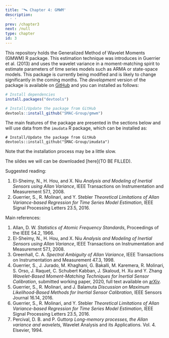```yaml
---
title: '🛰 Chapter 4: GMWM'
description:
  ' '
prev: /chapter3
next: /null
type: chapter
id: 3
---
```


<exercise id="1" title="General Information">

This repository holds the Generalized Method of Wavelet Moments (GMWM) R package. This estimation technique was introduces in Guerrier et al. (2013) and uses the wavelet variance in a moment-matching spirit to estimate parameters of time series models such as ARMA or state-space models. This package is currently being modified and is likely to change significantly in the coming months. The *development* version of the package is available on [GitHub](https://github.com/SMAC-Group/gmwm) and you can installed as follows:

```r
# Install dependencies
install.packages("devtools")

# Install/Update the package from GitHub
devtools::install_github("SMAC-Group/gmwm")
```

The main features of the package are presented in the sections below and will use data from the `imudata` R package, which can be installed as:

```{r, eval=FALSE}
# Install/Update the package from GitHub
devtools::install_github("SMAC-Group/imudata")
```

Note that the installation process may be a little slow. 

The sildes we will can be downloaded [here](TO BE FILLED). 

Suggested reading:

1. El-Sheimy, N., H. Hou, and X. Niu *Analysis and Modeling of Inertial Sensors using Allan Variance*, IEEE Transactions on Instrumentation and Measurement 57.1, 2008.
2. Guerrier, S., R. Molinari, and Y. Stebler *Theoretical Limitations of Allan Variance-based Regression for Time Series Model Estimation*, IEEE Signal Processing Letters 23.5, 2016.

Main references:

1. Allan, D. W. *Statistics of Atomic Frequency Standards*, Proceedings of the IEEE 54.2, 1966.
2. El-Sheimy, N., H. Hou, and X. Niu *Analysis and Modeling of Inertial Sensors using Allan Variance*, IEEE Transactions on Instrumentation and Measurement 57.1, 2008.
3. Greenhall, C. A. *Spectral Ambiguity of Allan Variance*, IEEE Transactions on Instrumentation and Measurement 47.3, 1998.
4. Guerrier, S., J. Jurado, M. Khaghani, G. Bakalli, M. Karemera, R. Molinari, S. Orso, J. Raquet, C. Schubert Kabban, J. Skaloud, H. Xu and Y. Zhang *Wavelet-Based Moment-Matching Techniques for Inertial Sensor Calibration*, submitted working paper, 2020, full text available on [arXiv](https://arxiv.org/abs/1911.07049).
5. Guerrier, S., R. Molinari, and J. Balamuta *Discussion on Maximum Likelihood-Based Methods for Inertial Sensor Calibration*, IEEE Sensors Journal 16.14, 2016.
6. Guerrier, S., R. Molinari, and Y. Stebler *Theoretical Limitations of Allan Variance-based Regression for Time Series Model Estimation*, IEEE Signal Processing Letters 23.5, 2016.
7. Percival, D. B. and P. Guttorp *Long-memory processes, the Allan variance and wavelets*, Wavelet Analysis and its Applications. Vol. 4. Elsevier, 1994.

</exercise>

<exercise id="2" title="Computing the Allan Variance">

<slides source="chapter4_01"> 
</slides>

</exercise>


<exercise id="3" title="Computing the Robust Wavelet Variance">

<slides source="chapter4_02"> 
</slides>

</exercise>


<exercise id="4" title="Computing the Wavelet Variance of an IMU">

<slides source="chapter4_03"> 
</slides>

</exercise>


<exercise id="5" title="The Generalized Method of Wavelet Moments">

<slides source="chapter4_04"> 
</slides>

</exercise>


<exercise id="6" title="Model selection">

<slides source="chapter4_05"> 
</slides>

</exercise>

<exercise id="7" title="The Generalized Method of Wavelet Moments for Inertial Sensors Calibration">

<slides source="chapter4_06"> 
</slides>

</exercise>